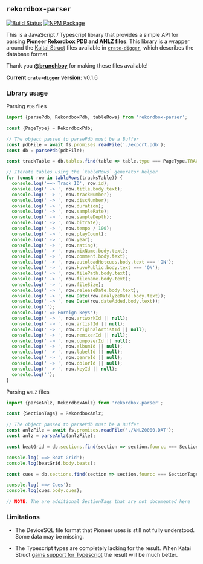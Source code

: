 ## `rekordbox-parser`

[![Build Status](https://github.com/evanpurkhiser/rekordbox-parser/workflows/build/badge.svg)](https://github.com/evanpurkhiser/rekordbox-parser/actions?query=workflow%3Abuild)
[![NPM Package](https://img.shields.io/npm/v/rekordbox-parser)](https://www.npmjs.com/package/rekordbox-parser)

This is a JavaScript / Typescript library that provides a simple API for
parsing **Pioneer Rekordbox PDB and ANLZ files**. This library is a wrapper
around the [Kaitai Struct](https://kaitai.io/) files available in
[`crate-digger`](https://github.com/Deep-Symmetry/crate-digger/), which
describes the database format.

Thank you [**@brunchboy**](https://github.com/brunchboy) for making these
files available!

**Current `crate-digger` version:** v0.1.6

### Library usage

Parsing `PDB` files

```ts
import {parsePdb, RekordboxPdb, tableRows} from 'rekordbox-parser';

const {PageType} = RekordboxPdb;

// The object passed to parsePdb must be a Buffer
const pdbFile = await fs.promises.readFile('./export.pdb');
const db = parsePdb(pdbFile);

const trackTable = db.tables.find(table => table.type === PageType.TRACKS);

// Iterate tables using the `tableRows` generator helper
for (const row in tableRows(tracksTable)) {
  console.log('==> Track ID', row.id);
  console.log(' -> ', row.title.body.text);
  console.log(' -> ', row.trackNumber);
  console.log(' -> ', row.discNumber);
  console.log(' -> ', row.duration);
  console.log(' -> ', row.sampleRate);
  console.log(' -> ', row.sampleDepth);
  console.log(' -> ', row.bitrate);
  console.log(' -> ', row.tempo / 100);
  console.log(' -> ', row.playCount);
  console.log(' -> ', row.year);
  console.log(' -> ', row.rating);
  console.log(' -> ', row.mixName.body.text);
  console.log(' -> ', row.comment.body.text);
  console.log(' -> ', row.autoloadHotcues.body.text === 'ON');
  console.log(' -> ', row.kuvoPublic.body.text === 'ON');
  console.log(' -> ', row.filePath.body.text);
  console.log(' -> ', row.filename.body.text);
  console.log(' -> ', row.fileSize);
  console.log(' -> ', row.releaseDate.body.text);
  console.log(' -> ', new Date(row.analyzeDate.body.text));
  console.log(' -> ', new Date(row.dateAdded.body.text));
  console.log('');
  console.log(' => Foreign keys');
  console.log(' -> ', row.artworkId || null);
  console.log(' -> ', row.artistId || null);
  console.log(' -> ', row.originalArtistId || null);
  console.log(' -> ', row.remixerId || null);
  console.log(' -> ', row.composerId || null);
  console.log(' -> ', row.albumId || null);
  console.log(' -> ', row.labelId || null);
  console.log(' -> ', row.genreId || null);
  console.log(' -> ', row.colorId || null);
  console.log(' -> ', row.keyId || null);
  console.log('');
}
```

Parsing `ANLZ` files

```ts
import {parseAnlz, RekordboxAnlz} from 'rekordbox-parser';

const {SectionTags} = RekordboxAnlz;

// The object passed to parsePdb must be a Buffer
const anlzFile = await fs.promises.readFile('./ANLZ0000.DAT');
const anlz = parseAnlz(anlzFile);

const beatGrid = db.sections.find(section => section.fourcc === SectionTags.BEAT_GRID);

console.log('==> Beat Grid');
console.log(beatGrid.body.beats);

const cues = db.sections.find(section => section.fourcc === SectionTags.CUES);

console.log('==> Cues');
console.log(cues.body.cues);

// NOTE: The are additional SectionTags that are not documented here
```

### Limitations

- The DeviceSQL file format that Pioneer uses is still not fully
  understood. Some data may be missing.

- The Typescript types are completely lacking for the result. When Katai
  Struct [gains support for
  Typescript](https://github.com/kaitai-io/kaitai_struct/issues/542) the
  result will be much better.
